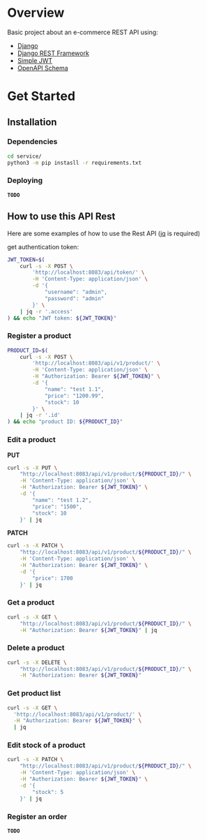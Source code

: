 # Overview

Basic project about an e-commerce REST API using:
- [Django](https://www.djangoproject.com/)
- [Django REST Framework](http://www.django-rest-framework.org/)
- [Simple JWT](https://django-rest-framework-simplejwt.readthedocs.io/en/latest/)
- [OpenAPI Schema](https://www.django-rest-framework.org/api-guide/schemas/#generating-an-openapi-schema)

# Get Started

## Installation

### Dependencies

```bash
cd service/
python3 -m pip instasll -r requirements.txt
```

### Deploying

**`TODO`**

## How to use this API Rest

Here are some examples of how to use the Rest API ([jq](https://stedolan.github.io/jq/) is required)

get authentication token:
```bash
JWT_TOKEN=$(
    curl -s -X POST \
        'http://localhost:8083/api/token/' \
        -H 'Content-Type: application/json' \
        -d '{
            "username": "admin",
            "password": "admin"
        }' \
    | jq -r '.access'
) && echo "JWT token: ${JWT_TOKEN}"
```

### Register a product

```bash
PRODUCT_ID=$(
    curl -s -X POST \
        'http://localhost:8083/api/v1/product/' \
        -H 'Content-Type: application/json' \
        -H "Authorization: Bearer ${JWT_TOKEN}" \
        -d '{
            "name": "test 1.1",
            "price": "1200.99",
            "stock": 10
        }' \
    | jq -r '.id'
) && echo "product ID: ${PRODUCT_ID}"
```

### Edit a product

**PUT**
```bash
curl -s -X PUT \
    "http://localhost:8083/api/v1/product/${PRODUCT_ID}/" \
    -H 'Content-Type: application/json' \
    -H "Authorization: Bearer ${JWT_TOKEN}" \
    -d '{
        "name": "test 1.2",
        "price": "1500",
        "stock": 10
    }' | jq
```

**PATCH**
```bash
curl -s -X PATCH \
    "http://localhost:8083/api/v1/product/${PRODUCT_ID}/" \
    -H 'Content-Type: application/json' \
    -H "Authorization: Bearer ${JWT_TOKEN}" \
    -d '{
        "price": 1700
    }' | jq
```

### Get a product
```bash
curl -s -X GET \
    "http://localhost:8083/api/v1/product/${PRODUCT_ID}/" \
    -H "Authorization: Bearer ${JWT_TOKEN}" | jq
```

### Delete a product
```bash
curl -s -X DELETE \
    "http://localhost:8083/api/v1/product/${PRODUCT_ID}/" \
    -H "Authorization: Bearer ${JWT_TOKEN}"
```

### Get product list

```bash
curl -s -X GET \
  'http://localhost:8083/api/v1/product/' \
  -H "Authorization: Bearer ${JWT_TOKEN}" \
  | jq
```

### Edit stock of a product

```bash
curl -s -X PATCH \
    "http://localhost:8083/api/v1/product/${PRODUCT_ID}/" \
    -H 'Content-Type: application/json' \
    -H "Authorization: Bearer ${JWT_TOKEN}" \
    -d '{
        "stock": 5
    }' | jq
```

### Register an order

**`TODO`**
